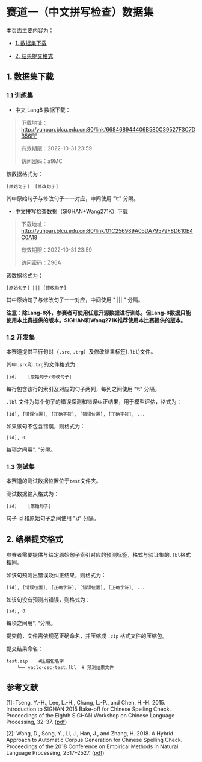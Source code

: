# 赛道一（中文拼写检查）数据集

本页面主要内容为：

- [1. 数据集下载](#1-数据集下载)

- [2. 结果提交格式](#2-结果提交格式)

## 1. 数据集下载

### 1.1 训练集

- 中文 Lang8 数据下载：

> 下载地址：http://yunpan.blcu.edu.cn:80/link/668468944406B580C39527F3C7DB56FF
>
> 有效期限：2022-10-31 23:59
>
> 访问密码：a9MC

该数据格式为：

```
[原始句子]	[修改句子]
```

其中原始句子与修改句子一一对应，中间使用 "\t" 分隔。

- 中文拼写检查数据（SIGHAN+Wang271K）下载

> 下载地址：http://yunpan.blcu.edu.cn:80/link/01C256989A05DA79579F8D610E4C0A18
>
> 有效期限：2022-10-31 23:59
>
> 访问密码：Z96A

该数据格式为：

```
[原始句子] ||| [修改句子]
```

其中原始句子与修改句子一一对应，中间使用 " ||| " 分隔。

**注意：除Lang-8外，参赛者可使用任意开源数据进行训练。但Lang-8数据只能使用本比赛提供的版本。SIGHAN和Wang271K推荐使用本比赛提供的版本。**

### 1.2 开发集

本赛道提供平行句对（`.src`, `.trg`）及修改结果标签(`.lbl`)文件。

其中`.src`和`.trg`的文件格式为：

```
[id]	[原始句子/修改句子]
```

每行包含该行的索引及对应的句子两列，每列之间使用 "\t" 分隔。

`.lbl` 文件为每个句子的错误探测和错误纠正结果，用于模型评估，格式为：

```
[id], [错误位置], [正确字符], [错误位置], [正确字符], ... 
```

如果该句不包含错误，则格式为：

```
[id], 0
```

每项之间用", "分隔。

### 1.3 测试集

本赛道的测试数据位置位于`test`文件夹。

测试数据输入格式为：

```
[id]	[原始句子]
```

句子 id 和原始句子之间使用 "\t" 分隔。

## 2. 结果提交格式

参赛者需要提供与给定原始句子索引对应的预测标签，格式与验证集的`.lbl`格式相同。

如该句预测出错误及纠正结果，则格式为：
```
[id], [错误位置], [正确字符], [错误位置], [正确字符], ... 
```
如该句没有预测出错误，则格式为：
```
[id], 0
```

每项之间用", "分隔。

提交前，文件需依规范正确命名，并压缩成 `.zip` 格式文件的压缩包。

提交结果命名：

```
test.zip	#压缩包名字
    └── yaclc-csc-test.lbl	# 预测结果文件
```

## 参考文献
[1]: Tseng, Y.-H., Lee, L.-H., Chang, L.-P., and Chen, H.-H. 2015. Introduction to SIGHAN 2015 Bake-off for Chinese Spelling Check. Proceedings of the Eighth SIGHAN Workshop on Chinese Language Processing, 32–37. ([pdf](https://aclanthology.org/W15-3106.pdf))

[2]: Wang, D., Song, Y., Li, J., Han, J., and Zhang, H. 2018. A Hybrid Approach to Automatic Corpus Generation for Chinese Spelling Check. Proceedings of the 2018 Conference on Empirical Methods in Natural Language Processing, 2517–2527. ([pdf](https://aclanthology.org/D18-1273.pdf))
